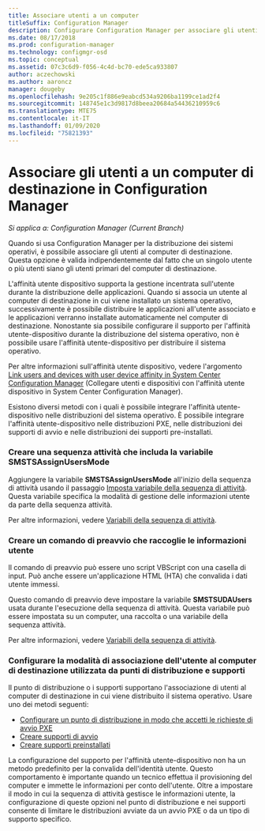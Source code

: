 ```yaml
---
title: Associare utenti a un computer
titleSuffix: Configuration Manager
description: Configurare Configuration Manager per associare gli utenti ai computer di destinazione quando si distribuiscono sistemi operativi.
ms.date: 08/17/2018
ms.prod: configuration-manager
ms.technology: configmgr-osd
ms.topic: conceptual
ms.assetid: 07c3c6d9-f056-4c4d-bc70-ede5ca933807
author: aczechowski
ms.author: aaroncz
manager: dougeby
ms.openlocfilehash: 9e205c1f886e9eabcd534a9206ba1199ce1ad2f4
ms.sourcegitcommit: 148745e1c3d9817d8beea20684a54436210959c6
ms.translationtype: MTE75
ms.contentlocale: it-IT
ms.lasthandoff: 01/09/2020
ms.locfileid: "75821393"
---
```

# <a name="associate-users-with-a-destination-computer-in-configuration-manager"></a>Associare gli utenti a un computer di destinazione in Configuration Manager

*Si applica a: Configuration Manager (Current Branch)*

Quando si usa Configuration Manager per la distribuzione dei sistemi operativi, è possibile associare gli utenti al computer di destinazione. Questa opzione è valida indipendentemente dal fatto che un singolo utente o più utenti siano gli utenti primari del computer di destinazione.  

L'affinità utente dispositivo supporta la gestione incentrata sull'utente durante la distribuzione delle applicazioni. Quando si associa un utente al computer di destinazione in cui viene installato un sistema operativo, successivamente è possibile distribuire le applicazioni all'utente associato e le applicazioni verranno installate automaticamente nel computer di destinazione. Nonostante sia possibile configurare il supporto per l'affinità utente-dispositivo durante la distribuzione del sistema operativo, non è possibile usare l'affinità utente-dispositivo per distribuire il sistema operativo.  

Per altre informazioni sull'affinità utente dispositivo, vedere l'argomento [Link users and devices with user device affinity in System Center Configuration Manager](/sccm/apps/deploy-use/link-users-and-devices-with-user-device-affinity) (Collegare utenti e dispositivi con l'affinità utente dispositivo in System Center Configuration Manager).  

Esistono diversi metodi con i quali è possibile integrare l'affinità utente-dispositivo nelle distribuzioni del sistema operativo. È possibile integrare l'affinità utente-dispositivo nelle distribuzioni PXE, nelle distribuzioni dei supporti di avvio e nelle distribuzioni dei supporti pre-installati.  


### <a name="create-a-task-sequence-that-includes-the-smstsassignusersmode-variable"></a>Creare una sequenza attività che includa la variabile **SMSTSAssignUsersMode**

Aggiungere la variabile **SMSTSAssignUsersMode** all'inizio della sequenza di attività usando il passaggio [Imposta variabile della sequenza di attività](/sccm/osd/understand/task-sequence-steps#BKMK_SetTaskSequenceVariable). Questa variabile specifica la modalità di gestione delle informazioni utente da parte della sequenza attività.

Per altre informazioni, vedere [Variabili della sequenza di attività](/sccm/osd/understand/task-sequence-variables#SMSTSAssignUsersMode).


### <a name="create-a-prestart-command-that-gathers-the-user-information"></a>Creare un comando di preavvio che raccoglie le informazioni utente

Il comando di preavvio può essere uno script VBScript con una casella di input. Può anche essere un'applicazione HTML (HTA) che convalida i dati utente immessi. 

Questo comando di preavvio deve impostare la variabile **SMSTSUDAUsers** usata durante l'esecuzione della sequenza di attività. Questa variabile può essere impostata su un computer, una raccolta o una variabile della sequenza attività.

Per altre informazioni, vedere [Variabili della sequenza di attività](/sccm/osd/understand/task-sequence-variables#SMSTSUDAUsers).


### <a name="configure-how-distribution-points-and-media-associate-the-user-with-the-destination-computer"></a>Configurare la modalità di associazione dell'utente al computer di destinazione utilizzata da punti di distribuzione e supporti

Il punto di distribuzione o i supporti supportano l'associazione di utenti al computer di destinazione in cui viene distribuito il sistema operativo. Usare uno dei metodi seguenti: 

- [Configurare un punto di distribuzione in modo che accetti le richieste di avvio PXE](/sccm/osd/get-started/prepare-site-system-roles-for-operating-system-deployments#BKMK_PXEDistributionPoint)  
- [Creare supporti di avvio](/sccm/osd/deploy-use/create-bootable-media)  
- [Creare supporti preinstallati](/sccm/osd/deploy-use/create-prestaged-media)  


La configurazione del supporto per l'affinità utente-dispositivo non ha un metodo predefinito per la convalida dell'identità utente. Questo comportamento è importante quando un tecnico effettua il provisioning del computer e immette le informazioni per conto dell'utente. Oltre a impostare il modo in cui la sequenza di attività gestisce le informazioni utente, la configurazione di queste opzioni nel punto di distribuzione e nei supporti consente di limitare le distribuzioni avviate da un avvio PXE o da un tipo di supporto specifico.
